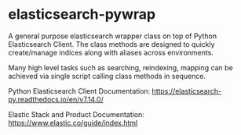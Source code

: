 # elasticsearch-pywrap

A general purpose elasticsearch wrapper class on top of Python Elasticsearch Client. The class methods are designed to quickly create/manage indices along with aliases across environments.

Many high level tasks such as searching, reindexing, mapping can be achieved via single script calling class methods in sequence.

Python Elasticsearch Client Documentation: https://elasticsearch-py.readthedocs.io/en/v7.14.0/

Elastic Stack and Product Documentation: https://www.elastic.co/guide/index.html
